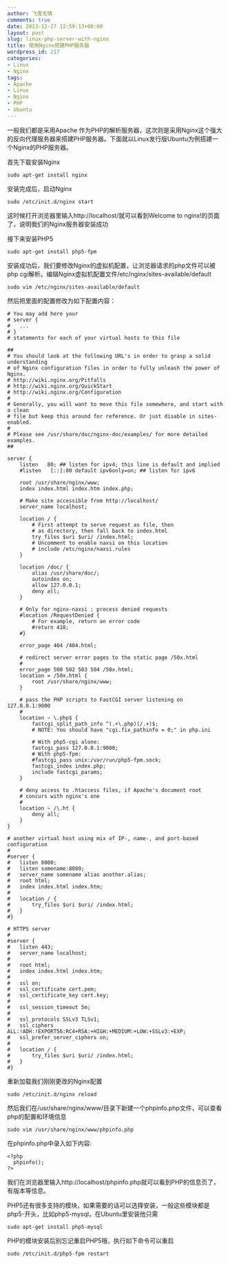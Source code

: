 ```yaml
---
author: 飞雪无情
comments: true
date: 2013-12-27 12:59:13+00:00
layout: post
slug: linux-php-server-with-nginx
title: 使用Nginx搭建PHP服务器
wordpress_id: 217
categories:
- Linux
- Nginx
tags:
- Apache
- Linux
- Nginx
- PHP
- Ubuntu
---
```


一般我们都是采用Apache 作为PHP的解析服务器，这次则是采用Nginx这个强大的反向代理服务器来搭建PHP服务器。下面就以Linux发行版Ubuntu为例搭建一个Nginx的PHP服务器。

首先下载安装Nginx

    
    sudo apt-get install nginx


安装完成后，启动Nginx

    
    sudo /etc/init.d/nginx start


这时候打开浏览器里输入http://localhost/就可以看到Welcome to nginx!的页面了，说明我们的Nginx服务器安装成功

接下来安装PHP5

    
    sudo apt-get install php5-fpm


安装成功后，我们要修改Nginx的虚拟机配置，让浏览器请求的php文件可以被php cgi解析。编辑Nginx虚拟机配置文件/etc/nginx/sites-available/default

    
    sudo vim /etc/nginx/sites-available/default


然后把里面的配置修改为如下配置内容：

    
    # You may add here your
    # server {
    #	...
    # }
    # statements for each of your virtual hosts to this file
    
    ##
    # You should look at the following URL's in order to grasp a solid understanding
    # of Nginx configuration files in order to fully unleash the power of Nginx.
    # http://wiki.nginx.org/Pitfalls
    # http://wiki.nginx.org/QuickStart
    # http://wiki.nginx.org/Configuration
    #
    # Generally, you will want to move this file somewhere, and start with a clean
    # file but keep this around for reference. Or just disable in sites-enabled.
    #
    # Please see /usr/share/doc/nginx-doc/examples/ for more detailed examples.
    ##
    
    server {
    	listen   80; ## listen for ipv4; this line is default and implied
    	#listen   [::]:80 default ipv6only=on; ## listen for ipv6
    
    	root /usr/share/nginx/www;
    	index index.html index.htm index.php;
    
    	# Make site accessible from http://localhost/
    	server_name localhost;
    
    	location / {
    		# First attempt to serve request as file, then
    		# as directory, then fall back to index.html
    		try_files $uri $uri/ /index.html;
    		# Uncomment to enable naxsi on this location
    		# include /etc/nginx/naxsi.rules
    	}
    
    	location /doc/ {
    		alias /usr/share/doc/;
    		autoindex on;
    		allow 127.0.0.1;
    		deny all;
    	}
    
    	# Only for nginx-naxsi : process denied requests
    	#location /RequestDenied {
    		# For example, return an error code
    		#return 418;
    	#}
    
    	error_page 404 /404.html;
    
    	# redirect server error pages to the static page /50x.html
    	#
    	error_page 500 502 503 504 /50x.html;
    	location = /50x.html {
    		root /usr/share/nginx/www;
    	}
    
    	# pass the PHP scripts to FastCGI server listening on 127.0.0.1:9000
    	#
    	location ~ \.php$ {
    		fastcgi_split_path_info ^(.+\.php)(/.+)$;
    		# NOTE: You should have "cgi.fix_pathinfo = 0;" in php.ini
    
    		# With php5-cgi alone:
    		fastcgi_pass 127.0.0.1:9000;
    		# With php5-fpm:
    		#fastcgi_pass unix:/var/run/php5-fpm.sock;
    		fastcgi_index index.php;
    		include fastcgi_params;
    	}
    
    	# deny access to .htaccess files, if Apache's document root
    	# concurs with nginx's one
    	#
    	location ~ /\.ht {
    		deny all;
    	}
    }
    
    # another virtual host using mix of IP-, name-, and port-based configuration
    #
    #server {
    #	listen 8000;
    #	listen somename:8080;
    #	server_name somename alias another.alias;
    #	root html;
    #	index index.html index.htm;
    #
    #	location / {
    #		try_files $uri $uri/ /index.html;
    #	}
    #}
    
    # HTTPS server
    #
    #server {
    #	listen 443;
    #	server_name localhost;
    #
    #	root html;
    #	index index.html index.htm;
    #
    #	ssl on;
    #	ssl_certificate cert.pem;
    #	ssl_certificate_key cert.key;
    #
    #	ssl_session_timeout 5m;
    #
    #	ssl_protocols SSLv3 TLSv1;
    #	ssl_ciphers ALL:!ADH:!EXPORT56:RC4+RSA:+HIGH:+MEDIUM:+LOW:+SSLv3:+EXP;
    #	ssl_prefer_server_ciphers on;
    #
    #	location / {
    #		try_files $uri $uri/ /index.html;
    #	}
    #}


重新加载我们刚刚更改的Nginx配置

    
    sudo /etc/init.d/nginx reload


然后我们在/usr/share/nginx/www/目录下新建一个phpinfo.php文件，可以查看php的配置和环境信息

    
    sudo vim /usr/share/nginx/www/phpinfo.php


在phpinfo.php中录入如下内容:

    
    <?php
      phpinfo();
    ?>


我们在浏览器里输入http://localhost/phpinfo.php就可以看到PHP的信息页了，有版本等信息。

PHP5还有很多支持的模块，如果需要的话可以选择安装，一般这些模块都是php5-开头，比如php5-mysql，在Ubuntu里安装他只需

    
    sudo apt-get install php5-mysql


PHP的模块安装后别忘记重启PHP5哦，执行如下命令可以重启

    
    sudo /etc/init.d/php5-fpm restart



